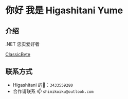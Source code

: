 # 你好 我是 Higashitani Yume

## 介绍

<!-- 这里是一名普通的 Microsoft .NET 技术爱好者（还在上高中的屑）。这里比较喜欢Windows平台下的开发，目前会 Java、C#、C 这些语言，这里现在也正在学习 Python、C++、JavaScript 等语言和 Winform、.NET WPF 、Qt 等桌面框架。


这里还是一名 [ClassicByte](https://github.com/ClassicByteInc/) 团队的一位成员。-->

.NET 忠实爱好者

[ClassicByte](https://github.com/ClassicByteInc/)

## 联系方式
- Higashitani 的🐧：```3433559280```
- 合作请联系 📫 ```shimikoiku@outlook.com```
<!---
higashitaniyume/higashitaniyume is a ✨ special ✨ repository because its `README.md` (this file) appears on your GitHub profile.
You can click the Preview link to take a look at your changes.
--->
